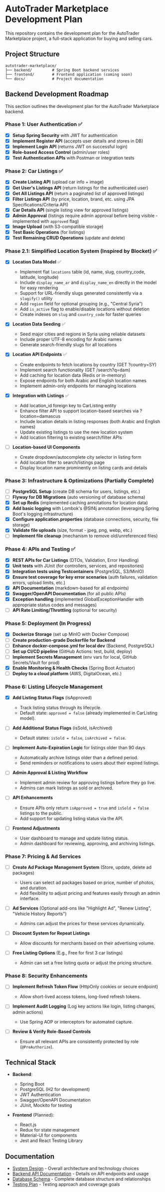 # AutoTrader Marketplace Development Plan

This repository contains the development plan for the AutoTrader Marketplace project, a full-stack application for buying and selling cars.

## Project Structure

```
autotrader-marketplace/
├── backend/         # Spring Boot backend services
├── frontend/        # Frontend application (coming soon)
└── docs/            # Project documentation
```

## Backend Development Roadmap

This section outlines the development plan for the AutoTrader Marketplace backend.

### Phase 1: User Authentication ✅

- [x] **Setup Spring Security** with JWT for authentication
- [x] **Implement Register API** (accepts user details and stores in DB)
- [x] **Implement Login API** (returns JWT on successful login)
- [x] **Role-based Access Control** (admin/user roles)
- [x] **Test Authentication APIs** with Postman or integration tests

### Phase 2: Car Listings ✅

- [x] **Create Listing API** (upload car info + image)
- [x] **Get User's Listings API** (return listings for the authenticated user)
- [x] **Get All Listings API** (return a paginated list of approved listings)
- [x] **Filter Listings API** (by price, location, brand, etc. using JPA Specifications/Criteria API)
- [x] **Car Details API** (single listing view for approved listings)
- [x] **Admin Approval** (listings require admin approval before being visible - implemented with `approved` flag)
- [x] **Image Upload** (with S3-compatible storage)
- [x] **Test Basic Operations** (for listings)
- [x] **Test Remaining CRUD Operations** (update and delete)

### Phase 2.1: Simplified Location System (Inspired by Blocket) ✅

- [x] **Location Data Model** ✅
  - Implement flat `locations` table (id, name, slug, country_code, latitude, longitude)
  - Include `display_name_ar` and `display_name_en` directly in the model for easy rendering
  - Support for URL-friendly slugs generated consistently via a `slugify()` utility
  - Add `region` field for optional grouping (e.g., "Central Syria")
  - Add `is_active` flag to enable/disable locations without deletion
  - Create indexes on `slug` and `country_code` for faster queries

- [x] **Location Data Seeding** ✅
  - Seed major cities and regions in Syria using reliable datasets
  - Include proper UTF-8 encoding for Arabic names
  - Generate search-friendly slugs for all locations

- [x] **Location API Endpoints** ✅
  - Create endpoints to fetch locations by country (GET ?country=SY)
  - Implement search functionality (GET /search?q=dam)
  - Add caching for location data (Redis or in-memory)
  - Expose endpoints for both Arabic and English location names
  - Implement admin-only endpoints for managing locations

- [x] **Integration with Listings** ✅
  - Add location_id foreign key to CarListing entity
  - Enhance filter API to support location-based searches via ?location=damascus
  - Include location details in listing responses (both Arabic and English names)
  - Update existing listings to use the new location system
  - Add location filtering to existing search/filter APIs

- [ ] **Location-based UI Components**
  - Create dropdown/autocomplete city selector in listing form
  - Add location filter to search/listings page
  - Display location name prominently on listing cards and details

### Phase 3: Infrastructure & Optimizations (Partially Complete)

- [ ] **PostgreSQL Setup** (create DB schema for users, listings, etc.)
- [ ] **Flyway for DB Migrations** (auto versioning of database schema)
- [x] **Set up Redis** (implemented caching annotations for location data)
- [x] **Add basic logging** with Lombok's @Slf4j annotation (leveraging Spring Boot's logging infrastructure)
- [x] **Configure application.properties** (database connections, security, file storage)
- [x] **Validate file uploads** (size, format - jpeg, png, webp, etc.)
- [ ] **Implement file cleanup** (mechanism to remove old/unreferenced files)

### Phase 4: APIs and Testing ✅

- [x] **REST APIs for Car Listings** (DTOs, Validation, Error Handling)
- [x] **Unit tests** with JUnit (for controllers, services, and repositories)
- [x] **Integration tests using Testcontainers** (PostgreSQL, S3/MinIO)
- [x] **Ensure test coverage for key error scenarios** (auth failures, validation errors, upload limits, etc.)
- [x] **API Documentation** (markdown-based for all endpoints)
- [x] **Swagger/OpenAPI Documentation** (for all public APIs)
- [x] **Exception handling** (implemented GlobalExceptionHandler with appropriate status codes and messages)
- [ ] **API Rate Limiting/Throttling** (optional for security)

### Phase 5: Deployment (In Progress)

- [x] **Dockerize Storage** (set up MinIO with Docker Compose)
- [ ] **Create production-grade Dockerfile for Backend**
- [ ] **Enhance docker-compose.yml for local dev** (Backend, PostgreSQL)
- [ ] **Set up CI/CD pipeline** (GitHub Actions: test, build, deploy)
- [ ] **Implement Secrets Management** (env vars for local, GitHub Secrets/Vault for prod)
- [x] **Enable Monitoring & Health Checks** (Spring Boot Actuator)
- [ ] **Deploy to a cloud platform** (AWS, DigitalOcean, etc.)

### Phase 6: Listing Lifecycle Management

- [x] **Add Listing Status Flags** (isApproved)
  - Track listing status through its lifecycle.
  - Default state: `approved = false` (already implemented in CarListing model).
- [ ] **Add Additional Status Flags** (isSold, isArchived)
  - Default states: `isSold = false`, `isArchived = false`.

- [ ] **Implement Auto-Expiration Logic** for listings older than 90 days
  - Automatically archive listings older than a defined period.
  - Send reminders or notifications to users about their expired listings.

- [ ] **Admin Approval & Listing Workflow**
  - Implement admin review for approving listings before they go live.
  - Admins can mark listings as sold or archived.

- [ ] **API Enhancements**
  - Ensure APIs only return `isApproved = true` and `isSold = false` listings to the public.
  - Add support for updating listing status via the API.

- [ ] **Frontend Adjustments**
  - User dashboard to manage and update listing status.
  - Admin dashboard for reviewing, approving, and archiving listings.

### Phase 7: Pricing & Ad Services

- [ ] **Create Ad Package Management System** (Store, update, delete ad packages)
  - Users can select ad packages based on price, number of photos, and duration.
  - Add flexibility to adjust pricing and features easily through an admin interface.

- [ ] **Ad Services** (Optional add-ons like "Highlight Ad", "Renew Listing", "Vehicle History Reports")
  - Admins can adjust the prices for these services dynamically.

- [ ] **Discount System for Repeat Listings**
  - Allow discounts for merchants based on their advertising volume.

- [ ] **Free Listing Options** (E.g., Free for first 3 car listings)
  - Admin can set a free listing quota or adjust the pricing structure.

### Phase 8: Security Enhancements

- [ ] **Implement Refresh Token Flow** (HttpOnly cookies or secure endpoint)
  - Allow short-lived access tokens, long-lived refresh tokens.

- [ ] **Implement Audit Logging** (Log key actions like login, listing changes, admin actions)
  - Use Spring AOP or interceptors for automated capture.

- [ ] **Review & Verify Role-Based Controls**
  - Ensure all relevant APIs are consistently protected by role (`@PreAuthorize`).

## Technical Stack

- **Backend**: 
  - Spring Boot
  - PostgreSQL (H2 for development)
  - JWT Authentication
  - Swagger/OpenAPI Documentation
  - JUnit, Mockito for testing

- **Frontend** (Planned):
  - React.js
  - Redux for state management
  - Material-UI for components
  - Jest and React Testing Library

## Documentation

- [System Design](docs/system_design.md) - Overall architecture and technology choices
- [Backend API Documentation](backend/autotrader-backend/API_DOCUMENTATION.md) - Details on API endpoints and usage
- [Database Schema](docs/database_schema.md) - Complete database structure and relationships
- [Testing Plan](docs/testing_plan.md) - Testing approach and coverage goals
